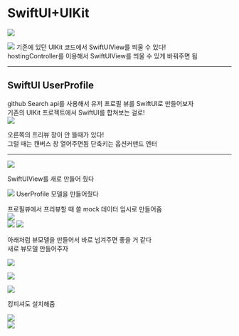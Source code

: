# SwiftUI+UIKit

![](https://velog.velcdn.com/images/woojusm/post/540d69a5-bb27-411f-a1ad-44e94eee7269/image.gif)



![](https://velog.velcdn.com/images/woojusm/post/ed06fc57-4ded-4c62-af1c-5b28663ada41/image.png)
기존에 있던 UIKit 코드에서
SwiftUIView를 띄울 수 있다!  
hostingController를 이용해서 SwiftUIView를 띄울 수 있게 바꿔주면 됨  
___
## SwiftUI UserProfile

github Search api를 사용해서 유저 프로필 뷰를 SwiftUI로 만들어보자  
기존의 UIKit 프로젝트에서 SwiftUI를 합쳐보는 걸로!  
![](https://velog.velcdn.com/images/woojusm/post/e9c84ec1-3658-4eed-b93f-21a86ce4fbd7/image.png)  

오른쪽의 프리뷰 창이 안 뜰때가 있다!  
그럴 때는 캔버스 창 열어주면됨 단축키는 옵션커맨드 엔터

___
![](https://velog.velcdn.com/images/woojusm/post/d07ef629-3d8c-4291-82ae-9c1f2ab18c86/image.png)

SwiftUIView를 새로 만들어 줬다  


![](https://velog.velcdn.com/images/woojusm/post/b3b44836-a016-44de-bb89-08d6aeea0673/image.png)
UserProfile 모델을 만들어줬다  

프로필뷰에서 프리뷰할 때 쓸 mock 데이터 임시로 만들어줌  
![](https://velog.velcdn.com/images/woojusm/post/828fd190-f06c-4c12-bd08-d2dde940810a/image.png)  
![](https://velog.velcdn.com/images/woojusm/post/24e6bdea-11b0-422d-9156-bfaff41f7908/image.png)
![](https://velog.velcdn.com/images/woojusm/post/73b881a0-6ab4-4440-a78c-101a2ddf82ef/image.png)  

아래처럼 뷰모델을 만들어서 바로 넘겨주면 좋을 거 같다  
새로 뷰모델 만들어주자  

![](https://velog.velcdn.com/images/woojusm/post/f307b600-c678-4f37-947f-37ee18727f82/image.png)  

![](https://velog.velcdn.com/images/woojusm/post/471452d4-fcd7-4753-9b5b-c80bba505ccf/image.png)  

![](https://velog.velcdn.com/images/woojusm/post/71ee60b9-4ed0-41a8-a082-2b5653043f39/image.png)

킹피셔도 설치해줌  



![](https://velog.velcdn.com/images/woojusm/post/f1b83d49-dd32-43c7-b401-ba7c2601bc49/image.png)   
![](https://velog.velcdn.com/images/woojusm/post/2bde19eb-2435-4e92-9079-7598a5717a2a/image.png)  



